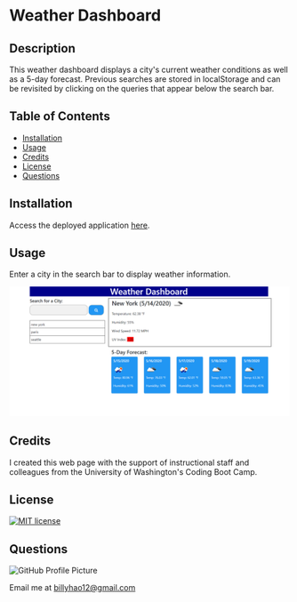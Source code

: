 # Weather Dashboard

## Description

This weather dashboard displays a city's current weather conditions as well as a 5-day forecast. Previous searches are stored in localStorage and can be revisited by clicking on the queries that appear below the search bar.

## Table of Contents

* [Installation](#installation)
* [Usage](#usage)
* [Credits](#credits)
* [License](#license)
* [Questions](#questions)

## Installation

Access the deployed application [here](https://billyhao12.github.io/Weather-Dashboard/).

## Usage

Enter a city in the search bar to display weather information.

![Screenshot](Assets/screenshot.png)

## Credits

I created this web page with the support of instructional staff and colleagues from the University of Washington's Coding Boot Camp.

## License

[![MIT license](https://img.shields.io/badge/License-MIT-blue.svg)](LICENSE)

## Questions

![GitHub Profile Picture](https://github.com/billyhao12.png)

Email me at <billyhao12@gmail.com>
